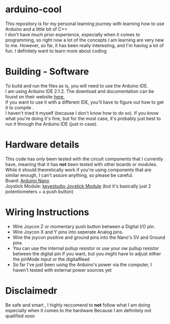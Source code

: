 # arduino-cool
This repository is for my personal learning journey with learning how to use Arduino and a little bit of C++<br>
I don't have much prior experience, especially when it comes to programming, so right now a lot of the concepts I am learning are very new to me. However, so far, it has been really interesting, and I'm having a lot of fun. I definitely want to learn more about coding
# Building - Software
To build and run the files as is, you will need to use the Arduino IDE.<br>
I am using Arduino IDE 2.1.2. The download and documentation can be found on their website [here.](https://docs.arduino.cc/software/ide-v2)<br>
If you want to use it with a different IDE, you'll have to figure out how to get it to compile .<br>
I haven't tried it myself (because I don't know how to do so). If you know what you're doing it's fine, but for the most case, it's probably just best to run it through the Arduino IDE (just in case).
# Hardware details
This code has *only* been tested with the circuit components that I currently have, meaning that it has **not** been tested with other boards or modules.<br>
While it should theoretically work if you're using components that are similar enough, I can't assure anything, so please be careful. <br>
Board: [Arduino Nano](https://docs.arduino.cc/hardware/nano)<br>
Joystick Module: [keyestudio Joystick Module](https://wiki.keyestudio.com/Ks0008_keyestudio_Joystick_Module) (but it's basically just 2 potentiometers + a push button)
# Wiring Instructions
- Wire Joycon Z or momentary push button between a Digital I/O pin.<br>
- Wire Joycon X and Y pins into seperate Analog pins.<br>
- Wire the joycon positive and ground pins into the Nano's 5V and Ground pins<br>
- You can use the internal pullup resistor or use your ow pullup resistor between the digital pin if you want, but you might have to adjust either the pinMode input or the digitalRead<br>
- So far I've just been using the Arduino's power via the computer, I haven't tested with external power sources yet
# Disclaimedr
Be safe and smart , I highly reccomend to **not** follow what I am doing especially when it comes to the hardware Because I am definitely not qualified xoxo
